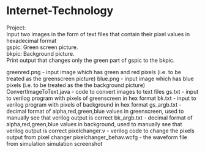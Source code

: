 # Internet-Technology
 
Project: <br />
Input two images in the form of text files that contain their pixel values in hexadecimal format <br />
gspic: Green screen picture. <br />
bkpic: Background picture. <br />
Print output that changes only the green part of gspic to the bkpic. <br />

greenred.png - input image which has green and red pixels (i.e. to be treated as the greenscreen picture)
blue.png - input image which has blue pixels (i.e. to be treated as the the background picture)
ConvertImageToText.java - code to convert images to text files
gs.txt - input to verilog program with pixels of greenscreen in hex format
bk.txt - input to verilog program with pixels of background in hex format
gs_argb.txt - decimal format of alpha,red,green,blue values in greenscreen, used to manually see that verilog output is correct
bk_argb.txt - decimal format of alpha,red,green,blue values in background, used to manually see that verilog output is correct
pixelchanger.v - verilog code to change the pixels
output from pixel changer
pixelchanger_behav.wcfg - the waveform file from simulation
simulation screenshot
